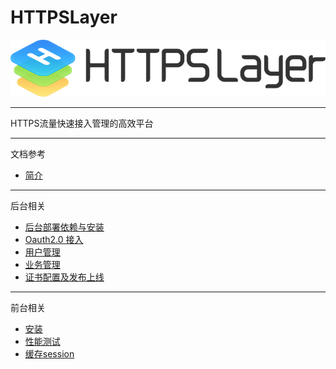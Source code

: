 # HTTPSLayer

![](images/httpslayer-intro.png)

---
HTTPS流量快速接入管理的高效平台

---

文档参考

* [简介](web/document/Background.md)

---

后台相关

* [后台部署依赖与安装](web/document/DependenceAndInstallation.md)
* [Oauth2.0 接入](web/document/Oauth2.md)
* [用户管理](web/document/UserManagement.md)
* [业务管理](web/document/BusinessConfiguration.md)
* [证书配置及发布上线](web/document/BackendHTTPSConfig.md)

---

前台相关

* [安装](qfe/document/install.md)
* [性能测试](qfe/document/performance.md)
* [缓存session](qfe/document/session_store.md)